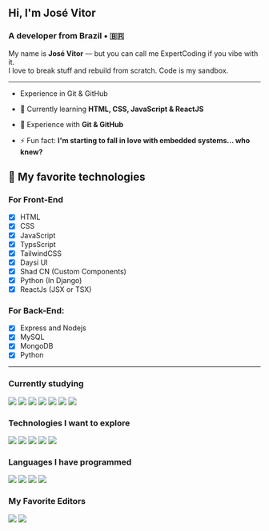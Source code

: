 <h2> Hi, I'm José Vitor </h2>

<h3> A developer from Brazil • 🇧🇷 </h3>

My name is **José Vitor** — but you can call me ExpertCoding if you vibe with it.  
I love to break stuff and rebuild from scratch. Code is my sandbox.

---

- Experience in Git & GitHub

- 🚀 Currently learning **HTML, CSS, JavaScript & ReactJS**
- 💾 Experience with **Git & GitHub**
- ⚡ Fun fact: **I'm starting to fall in love with embedded systems... who knew?**

## 🚀 My favorite technologies

### For Front-End
- [x] HTML
- [x] CSS
- [x] JavaScript
- [x] TypsScript
- [x] TailwindCSS
- [x] Daysi UI
- [x] Shad CN (Custom Components)
- [x] Python (In Django)
- [x] ReactJs (JSX or TSX)

### For Back-End:
- [x] Express and Nodejs
- [x] MySQL
- [x] MongoDB
- [x] Python
---

### Currently studying
![](https://img.shields.io/badge/CSS3-1572B6?style=for-the-badge&logo=css3&logoColor=white)
![](https://img.shields.io/badge/HTML5-E34F26?style=for-the-badge&logo=html5&logoColor=white)
![](https://img.shields.io/badge/JavaScript-F7DF1E?style=for-the-badge&logo=javascript&logoColor=black)
![](https://img.shields.io/badge/Node.js-43853D?style=for-the-badge&logo=node.js&logoColor=white)
![](https://img.shields.io/badge/Vite-B73BFE?style=for-the-badge&logo=vite&logoColor=FFD62E)
![](https://img.shields.io/badge/Express.js-404D59?style=for-the-badge)
![](https://img.shields.io/badge/React-20232A?style=for-the-badge&logo=react&logoColor=61DAFB)

### Technologies I want to explore
![](https://img.shields.io/badge/MongoDB-4EA94B?style=for-the-badge&logo=mongodb&logoColor=white)
![](https://img.shields.io/badge/jQuery-0769AD?style=for-the-badge&logo=jquery&logoColor=white)
![](https://img.shields.io/badge/TypeScript-007ACC?style=for-the-badge&logo=typescript&logoColor=white)
![](https://img.shields.io/badge/MySQL-00000F?style=for-the-badge&logo=mysql&logoColor=white)
![](https://img.shields.io/badge/PostgreSQL-316192?style=for-the-badge&logo=postgresql&logoColor=white)
### Languages ​​I have programmed
![](https://img.shields.io/badge/Dart-0175C2?style=for-the-badge&logo=dart&logoColor=white)
![](https://img.shields.io/badge/Flutter-02569B?style=for-the-badge&logo=flutter&logoColor=white)
![](https://img.shields.io/badge/Python-14354C?style=for-the-badge&logo=python&logoColor=white)
![](https://img.shields.io/badge/Java-ED8B00?style=for-the-badge&logo=openjdk&logoColor=white)
### My Favorite Editors
![](https://img.shields.io/badge/VSCode-0078D4?style=for-the-badge&logo=visual%20studio%20code&logoColor=white)
![](https://img.shields.io/badge/replit-667881?style=for-the-badge&logo=replit&logoColor=white)

